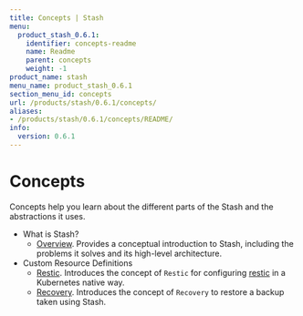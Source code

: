 ```yaml
---
title: Concepts | Stash
menu:
  product_stash_0.6.1:
    identifier: concepts-readme
    name: Readme
    parent: concepts
    weight: -1
product_name: stash
menu_name: product_stash_0.6.1
section_menu_id: concepts
url: /products/stash/0.6.1/concepts/
aliases:
- /products/stash/0.6.1/concepts/README/
info:
  version: 0.6.1
---
```


# Concepts

Concepts help you learn about the different parts of the Stash and the abstractions it uses.

- What is Stash?
  - [Overview](/products/stash/0.6.1/concepts/what-is-stash/overview). Provides a conceptual introduction to Stash, including the problems it solves and its high-level architecture.
- Custom Resource Definitions
  - [Restic](/products/stash/0.6.1/concepts/crds/restic). Introduces the concept of `Restic` for configuring [restic](https://restic.net) in a Kubernetes native way.
  - [Recovery](/products/stash/0.6.1/concepts/crds/recovery). Introduces the concept of `Recovery` to restore a backup taken using Stash.
